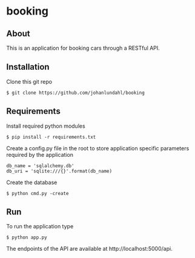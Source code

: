 # booking

## About

This is an application for booking cars through a RESTful API.  


## Installation

Clone this git repo

```
$ git clone https://github.com/johanlundahl/booking
```


## Requirements

Install required python modules

```
$ pip install -r requirements.txt
```


Create a config.py file in the root to store application specific parameters required by the application
```
db_name = 'sqlalchemy.db'
db_uri = 'sqlite:///{}'.format(db_name)
```

Create the database 
```
$ python cmd.py -create
```

## Run

To run the application type

```
$ python app.py
```

The endpoints of the API are available at http://localhost:5000/api.

